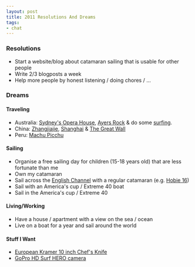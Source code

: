 ```yaml
---
layout: post
title: 2011 Resolutions And Dreams
tags:
- chat
---
```


### Resolutions

* Start a website/blog about catamaran sailing that is usable for other people
* Write 2/3 blogposts a week
* Help more people by honest listening / doing chores / …

### Dreams

#### Traveling

* Australia: [Sydney's Opera House](http://www.flickr.com/photos/jameshannan/490489732/), [Ayers Rock](http://www.flickr.com/photos/24781107@N05/4025451683/) & do some [surfing](http://www.flickr.com/photos/pearson_gj/2852562188/).
* China: [Zhangjiajie](http://www.flickr.com/photos/traveller/461484999/), [Shanghai](http://www.flickr.com/photos/cnmark/4236803560/) & [The Great Wall](http://www.flickr.com/photos/bensharif/3640756236/)
* Peru: [Machu Picchu](http://en.wikipedia.org/wiki/Machu_Picchu)

#### Sailing

* Organise a free sailing day for children (15-18 years old) that are less fortunate than me
* Own my catamaran
* Sail across the [English Channel](http://en.wikipedia.org/wiki/English_Channel) with a regular catamaran (e.g. [Hobie 16](http://www.flickr.com/photos/11435930@N06/5156371587/))
* Sail with an America's cup / Extreme 40 boat
* Sail in the America's cup / Extreme 40

#### Living/Working

* Have a house / apartment with a view on the sea / ocean
* Live on a boat for a year and sail around the world

#### Stuff I Want

* [European Kramer 10 inch Chef's Knife](http://kramerknives.com/photos/k-E-10Chef.jpg)
* [GoPro HD Surf HERO camera](http://gopro.com/cameras/hd-surf-hero-camera/)
